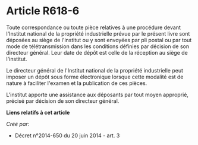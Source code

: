 # Article R618-6

Toute correspondance ou toute pièce relatives à une procédure devant l'Institut national de la propriété industrielle prévue
par le présent livre sont déposées au siège de l'institut ou y sont envoyées par pli postal ou par tout mode de
télétransmission dans les conditions définies par décision de son directeur général. Leur date de dépôt est celle de la
réception au siège de l'institut. 

Le directeur général de l'Institut national de la propriété industrielle peut imposer un dépôt sous forme électronique
lorsque cette modalité est de nature à faciliter l'examen et la publication de ces pièces. 

L'institut apporte une assistance aux déposants par tout moyen approprié, précisé par décision de son directeur général.

**Liens relatifs à cet article**

_Créé par_:

  - Décret n°2014-650 du 20 juin 2014 - art. 3
